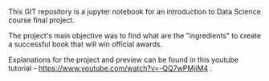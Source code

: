 This GIT repository is a jupyter notebook for an introduction to Data Science course final project.

The project's main objective was to find what are the "ingredients" to create a successful book that will win official awards.

Explanations for the project and preview can be found in this youtube tutorial - https://www.youtube.com/watch?v=-QQ7wPMjiM4 .

